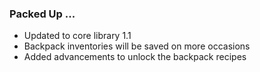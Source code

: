 ### Packed Up ...
- Updated to core library 1.1
- Backpack inventories will be saved on more occasions
- Added advancements to unlock the backpack recipes
